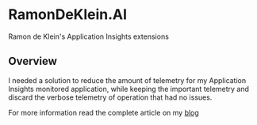 # RamonDeKlein.AI
Ramon de Klein's Application Insights extensions

## Overview
I needed a solution to reduce the amount of telemetry for my Application Insights
monitored application, while keeping the important telemetry and discard the
verbose telemetry of operation that had no issues.

For more information read the complete article on my
[blog](http://blog.ramondeklein.nl/2017/05/05/filtering-application-insights/)